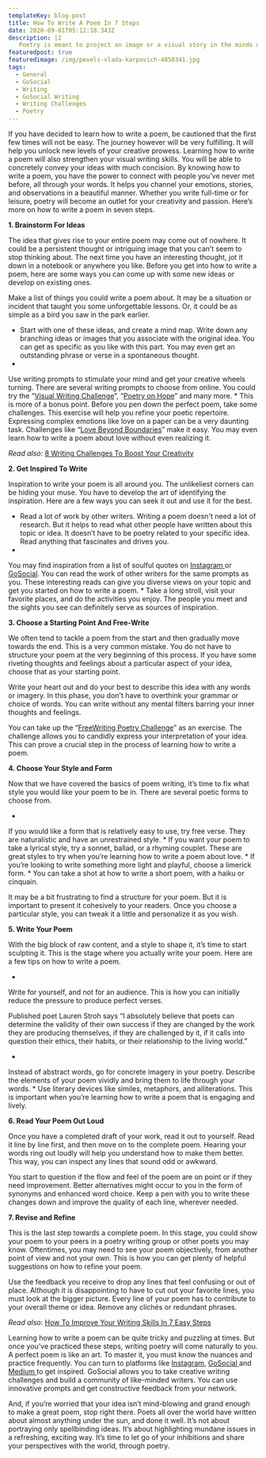 ```yaml
---
templateKey: blog-post
title: How To Write A Poem In 7 Steps
date: 2020-09-01T05:12:18.343Z
description: |2
   Poetry is meant to project an image or a visual story in the minds of your readers. For first-timers, writing a poem can be quite frightening. It is because poetry writing is confined under the limitations of many rules. However, if you just follow the rules, you won't be able to write a poem. It's overwhelmingly confusing. Poetry is meant to be strong and meaningful. But really, it is meant to be anything you want it to be.
featuredpost: true
featuredimage: /img/pexels-vlada-karpovich-4050341.jpg
tags:
  - General
  - GoSocial
  - Writing
  - GoSocial Writing
  - Writing Challenges
  - Poetry
---
```

If you have decided to learn how to write a poem, be cautioned that the first few times will not be easy. The journey however will be very fulfilling. It will help you unlock new levels of your creative prowess. Learning how to write a poem will also strengthen your visual writing skills. You will be able to concretely convey your ideas with much concision. By knowing how to write a poem, you have the power to connect with people you’ve never met before, all through your words. It helps you channel your emotions, stories, and observations in a beautiful manner. Whether you write full-time or for leisure, poetry will become an outlet for your creativity and passion. Here’s more on how to write a poem in seven steps.

**1. Brainstorm For Ideas**

The idea that gives rise to your entire poem may come out of nowhere. It could be a persistent thought or intriguing image that you can’t seem to stop thinking about. The next time you have an interesting thought, jot it down in a notebook or anywhere you like. Before you get into how to write a poem, here are some ways you can come up with some new ideas or develop on existing ones.

Make a list of things you could write a poem about. It may be a situation or incident that taught you some unforgettable lessons. Or, it could be as simple as a bird you saw in the park earlier.

* Start with one of these ideas, and create a mind map. Write down any branching ideas or images that you associate with the original idea. You can get as specific as you like with this part. You may even get an outstanding phrase or verse in a spontaneous thought.
* Use writing prompts to stimulate your mind and get your creative wheels turning. There are several writing prompts to choose from online. You could try the “[Visual Writing Challenge](https://getgosocial.app/blog/2020-06-22-Visual-Writing-Challenge-Fabric/)”, “[Poetry on Hope](https://getgosocial.app/blog/2020-07-23-Poetry-On-Hope-Writing-Challenge/)” and many more.
* This is more of a bonus point. Before you pen down the perfect poem, take some challenges. This exercise will help you refine your poetic repertoire. Expressing complex emotions like love on a paper can be a very daunting task. Challenges like “[Love Beyond Boundaries](https://getgosocial.app/blog/2020-07-01-Love-Beyond-Boundaries-Writing-Challenge/)” make it easy. You may even learn how to write a poem about love without even realizing it.

_Read also:_ [8 Writing Challenges To Boost Your Creativity](https://getgosocial.app/blog/8-writing-challenges-to-boost-your-creativity/)

**2. Get Inspired To Write**

Inspiration to write your poem is all around you. The unlikeliest corners can be hiding your muse. You have to develop the art of identifying the inspiration. Here are a few ways you can seek it out and use it for the best.

* Read a lot of work by other writers. Writing a poem doesn't need a lot of research. But it helps to read what other people have written about this topic or idea. It doesn’t have to be poetry related to your specific idea. Read anything that fascinates and drives you.
* You may find inspiration from a list of soulful quotes on [Instagram ](https://instagram.com/)or [GoSocial](https://getgosocial.app/). You can read the work of other writers for the same prompts as you.  These interesting reads can give you diverse views on your topic and get you started on how to write a poem.
* Take a long stroll, visit your favorite places, and do the activities you enjoy. The people you meet and the sights you see can definitely serve as sources of inspiration.

**3. Choose a Starting Point And Free-Write**

We often tend to tackle a poem from the start and then gradually move towards the end. This is a very common mistake. You do not have to structure your poem at the very beginning of this process. If you have some riveting thoughts and feelings about a particular aspect of your idea, choose that as your starting point.

Write your heart out and do your best to describe this idea with any words or imagery. In this phase, you don't have to overthink your grammar or choice of words. You can write without any mental filters barring your inner thoughts and feelings.

You can take up the “[FreeWriting Poetry Challenge](https://getgosocial.app/blog/2020-05-22-Freewriting-Poetry-Challenge/)” as an exercise. The challenge allows you to candidly express your interpretation of your idea.  This can prove a crucial step in the process of learning how to write a poem.

**4. Choose Your Style and Form**

Now that we have covered the basics of poem writing, it’s time to fix what style you would like your poem to be in. There are several poetic forms to choose from.

* If you would like a form that is relatively easy to use, try free verse. They are naturalistic and have an unrestrained style.
* If you want your poem to take a lyrical style, try a sonnet, ballad, or a rhyming couplet. These are great styles to try when you’re learning how to write a poem about love.
* If you’re looking to write something more light and playful, choose a limerick form.
* You can take a shot at how to write a short poem, with a haiku or cinquain.

It may be a bit frustrating to find a structure for your poem. But it is important to present it cohesively to your readers. Once you choose a particular style, you can tweak it a little and personalize it as you wish.

**5. Write Your Poem**

With the big block of raw content, and a style to shape it, it’s time to start sculpting it. This is the stage where you actually write your poem. Here are a few tips on how to write a poem.

* Write for yourself, and not for an audience. This is how you can initially reduce the pressure to produce perfect verses.

Published poet Lauren Stroh says “I absolutely believe that poets can determine the validity of their own success if they are changed by the work they are producing themselves, if they are challenged by it, if it calls into question their ethics, their habits, or their relationship to the living world.”

* Instead of abstract words, go for concrete imagery in your poetry. Describe the elements of your poem vividly and bring them to life through your words.
* Use literary devices like similes, metaphors, and alliterations. This is important when you’re learning how to write a poem that is engaging and lively.

**6. Read Your Poem Out Loud**

Once you have a completed draft of your work, read it out to yourself. Read it line by line first, and then move on to the complete poem.  Hearing your words ring out loudly will help you understand how to make them better. This way, you can inspect any lines that sound odd or awkward.

You start to question if the flow and feel of the poem are on point or if they need improvement. Better alternatives might occur to you in the form of synonyms and enhanced word choice. Keep a pen with you to write these changes down and improve the quality of each line, wherever needed.

**7. Revise and Refine**

This is the last step towards a complete poem. In this stage, you could show your poem to your peers in a poetry writing group or other poets you may know. Oftentimes, you may need to see your poem objectively, from another point of view and not your own. This is how you can get plenty of helpful suggestions on how to refine your poem.

Use the feedback you receive to drop any lines that feel confusing or out of place. Although it is disappointing to have to cut out your favorite lines, you must look at the bigger picture. Every line of your poem has to contribute to your overall theme or idea. Remove any clichés or redundant phrases.

_Read also_: [How To Improve Your Writing Skills  In 7 Easy Steps](https://getgosocial.app/blog/2020-07-16-how-to-improve-writing-skills-in-7-easy-steps/)

Learning how to write a poem can be quite tricky and puzzling at times. But once you’ve practiced these steps, writing poetry will come naturally to you. A perfect poem is like an art. To master it, you must know the nuances and practice frequently. You can turn to platforms like [Instagram](https://instagram.com/), [GoSocial ](https://getgosocial.app/)and [Medium ](https://medium.com/)to get inspired. GoSocial allows you to take creative writing challenges and build a community of like-minded writers. You can use innovative prompts and get constructive feedback from your network.

And, if you’re worried that your idea isn’t mind-blowing and grand enough to make a great poem, stop right there. Poets all over the world have written about almost anything under the sun, and done it well. It’s not about portraying only spellbinding ideas. It’s about highlighting mundane issues in a refreshing, exciting way. It’s time to let go of your inhibitions and share your perspectives with the world, through poetry.
